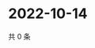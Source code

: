 # 2022-10-14

共 0 条

<!-- BEGIN WEIBO -->
<!-- 最后更新时间 Fri Oct 14 2022 15:35:27 GMT+0800 (China Standard Time) -->

<!-- END WEIBO -->
